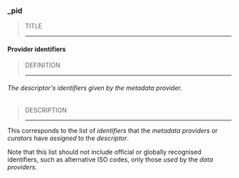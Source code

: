 ### _pid



> TITLE
> 
> ------

#### Provider identifiers



> DEFINITION
> 
> ------

###### The descriptor's identifiers given by the metadata provider.



> DESCRIPTION
> 
> ------

This corresponds to the list of *identifiers* that the *metadata providers* or *curators* have *assigned* to the *descriptor*.

Note that this list should not include official or globally recognised identifiers, such as alternative ISO codes, only those *used* by the *data providers*.